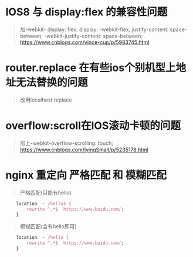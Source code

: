 # IOS8 与 display:flex 的兼容性问题
>加-webkit-
>display: flex;
>display: -webkit-flex;
>justify-content: space-between;
>-webkit-justify-content: space-between;
>https://www.cnblogs.com/vince-cup/p/5983745.html

# router.replace 在有些ios个别机型上地址无法替换的问题
>改用localhost.replace
# overflow:scroll在IOS滚动卡顿的问题
>加上-webkit-overflow-scrolling: touch;
>https://www.cnblogs.com/lyingSmall/p/5235178.html

# nginx 重定向 严格匹配 和 模糊匹配
>严格匹配(只能有hello)  
```javascript
    location  ~ /hello$ {
        rewrite ^.*$  https://www.baidu.com/;
    }
```
>模糊匹配(含有hello即可)
```javascript
    location  ~ /hello {
        rewrite ^.*$  https://www.baidu.com/;
    }
```
